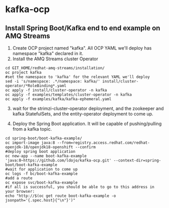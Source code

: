 # kafka-ocp

## Install Spring Boot/Kafka end to end example on AMQ Streams

1. Create OCP project named "kafka". All OCP YAML we'll deploy has namespace "kafka" declared in it.
2. Install the AMQ Streams cluster Operator

```
cd GIT_HOME/redhat-amq-streams/installation/
oc project kafka
#set the namespace to 'kafka' for the relevant YAML we'll deploy
sed -i 's/namespace: .*/namespace: kafka/' install/cluster-operator/*RoleBinding*.yaml
oc apply -f install/cluster-operator -n kafka
oc apply -f examples/templates/cluster-operator -n kafka
oc apply -f examples/kafka/kafka-ephemeral.yaml
```

3. wait for the strimzi-cluster-operator deployment, and the zookeeper and kafka StatefulSets, and the entity-operator deployment to come up.

4. Deploy the Spring Boot application. It will be capable of pushing/pulling from a kafka topic.

```
cd spring-boot/boot-kafka-example/
oc import-image java:8 --from=registry.access.redhat.com/redhat-openjdk-18/openjdk18-openshift --confirm
#deploy spring boot application
oc new-app --name boot-kafka-example 'java:8~https://github.com/ldojo/kafka-ocp.git' --context-dir=spring-boot/boot-kafka-example
#wait for application to come up
oc logs -f bc/boot-kafka-example
#add a route
oc expose svc/boot-kafka-example
#if all is successful, you should be able to go to this address in your browser:
echo "http://$(oc get route boot-kafka-example -o jsonpath='{.spec.host}{"\n"}')"
